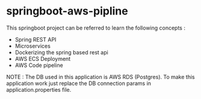 # springboot-aws-pipline
This springboot project can be referred to learn the following concepts :

- Spring REST API
- Microservices
- Dockerizing the spring based rest api
- AWS ECS Deployment
- AWS Code pipeline



NOTE : The DB used in this application is AWS RDS (Postgres). To make this application work just replace the DB connection params in application.properties file.
